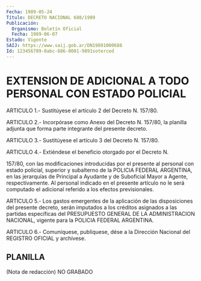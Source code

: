 ```yaml
---
Fecha: 1989-05-24
Título: DECRETO NACIONAL 688/1989
Publicación:
  Organismo: Boletín Oficial
  Fecha: 1989-06-07
Estado: Vigente
SAIJ: https://www.saij.gob.ar/DN19891000688
Id: 123456789-0abc-886-0001-9891soterced
---
```

# EXTENSION DE ADICIONAL A TODO PERSONAL CON ESTADO POLICIAL

<a id="1"></a>
ARTICULO  1.- Sustitúyese el artículo 2 del Decreto N. 157/80.

<a id="2"></a>
ARTICULO  2.- Incorpórase como Anexo del Decreto N. 157/80, la planilla adjunta  que  forma parte integrante del presente decreto.

<a id="3"></a>
ARTICULO  3.- Sustitúyese el artículo 3 del Decreto N. 157/80.

<a id="4"></a>
ARTICULO 4.- Extiéndese el beneficio otorgado por el Decreto N.

157/80,  con  las  modificaciones  introducidas  por el presente al personal con estado policial, superior y subalterno  de  la POLICIA FEDERAL ARGENTINA, en las jerarquías de Principal a Ayudante  y  de Suboficial  Mayor  a  Agente, respectivamente. Al personal indicado en el presente artículo  no le será computado el adicional referido a los efectos previsionales.

<a id="5"></a>
ARTICULO  5.-  Los  gastos  emergentes de la aplicación de las disposiciones del presente decreto,  serán imputados a los créditos asignados a las partidas específicas del  PRESUPUESTO GENERAL DE LA ADMINISTRACION    NACIONAL,   vigente  para  la  POLICIA    FEDERAL ARGENTINA.

<a id="6"></a>
ARTICULO  6.-  Comuníquese,  publíquese,  dése  a la Dirección Nacional del REGISTRO OFICIAL y archívese.

## PLANILLA

<a id="1"></a>
(Nota de redacción) NO GRABADO